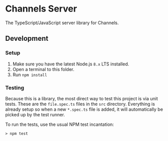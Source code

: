 # Channels Server

The TypeScript/JavaScript server library for Channels.

## Development

### Setup

1. Make sure you have the latest Node.js `8.x` LTS installed.
2. Open a terminal to this folder.
3. Run `npm install`

### Testing

Because this is a library, the most direct way to test this project is via unit tests.
These are the `file.spec.ts` files in the `src` directory. 
Everything is already setup so when a new `*.spec.ts` file is added, it will automatically be picked up by the test runner.

To run the tests, use the usual NPM test incantation:

```
> npm test
```